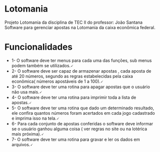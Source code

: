 # Lotomania
Projeto Lotomania  da disciplina de TEC II do professor: João Santana
Software para gerenciar apostas na Lotomania da caixa econômica federal.
# Funcionalidades
* 1- O software deve ter menus para cada uma das funções, sub menus podem
também se utilizados.🗸
* 2- O software deve ser capaz de armazenar apostas , cada aposta de até 20 números, segundo as regras estabelecidas pela caixa econômica( números apostáveis de 1 a 100).🗸
* 3- O software deve ter uma rotina para apagar apostas que o usuário não usa mais.🗸
* 4- O software deve ter uma rotina para imprimir toda a lista de apostas.🗸
* 5- O software deve ter uma rotina que dado um determinado resultado, ele confira quantos números foram acertados em cada jogo cadastrado e imprima isso na tela.🗸
* 6- Para cada conjunto de apostas conferidas o software deve informar se o usuário ganhou alguma coisa ( ver regras no site ou na lotérica mais próxima).🗸
* 7- O software deve ter uma rotina para gravar e ler os dados em arquivos.🗸
